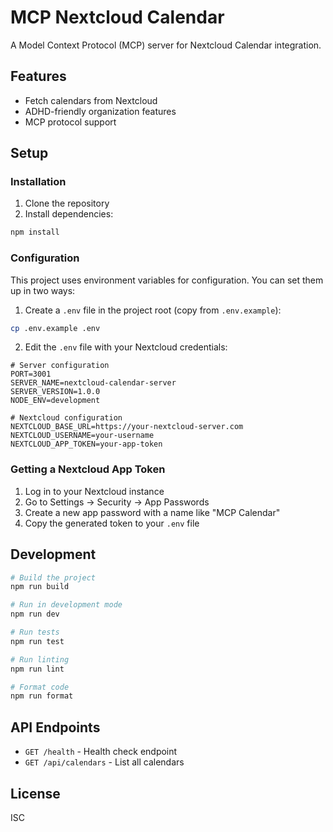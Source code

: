 # MCP Nextcloud Calendar

A Model Context Protocol (MCP) server for Nextcloud Calendar integration.

## Features

- Fetch calendars from Nextcloud
- ADHD-friendly organization features
- MCP protocol support

## Setup

### Installation

1. Clone the repository
2. Install dependencies:

```bash
npm install
```

### Configuration

This project uses environment variables for configuration. You can set them up in two ways:

1. Create a `.env` file in the project root (copy from `.env.example`):

```bash
cp .env.example .env
```

2. Edit the `.env` file with your Nextcloud credentials:

```
# Server configuration
PORT=3001
SERVER_NAME=nextcloud-calendar-server
SERVER_VERSION=1.0.0
NODE_ENV=development

# Nextcloud configuration
NEXTCLOUD_BASE_URL=https://your-nextcloud-server.com
NEXTCLOUD_USERNAME=your-username
NEXTCLOUD_APP_TOKEN=your-app-token
```

### Getting a Nextcloud App Token

1. Log in to your Nextcloud instance
2. Go to Settings → Security → App Passwords
3. Create a new app password with a name like "MCP Calendar"
4. Copy the generated token to your `.env` file

## Development

```bash
# Build the project
npm run build

# Run in development mode
npm run dev

# Run tests
npm run test

# Run linting
npm run lint

# Format code
npm run format
```

## API Endpoints

- `GET /health` - Health check endpoint
- `GET /api/calendars` - List all calendars

## License

ISC